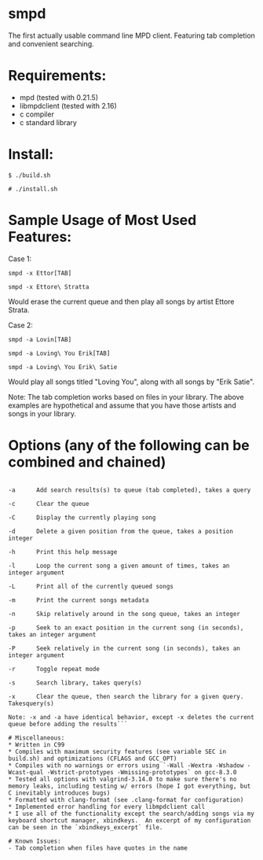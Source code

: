 # smpd
The first actually usable command line MPD client.  Featuring tab completion and convenient searching.

# Requirements:
* mpd (tested with 0.21.5)
* libmpdclient (tested with 2.16)
* c compiler
* c standard library

# Install:
`$ ./build.sh`

`# ./install.sh`

# Sample Usage of Most Used Features:
Case 1:

`smpd -x Ettor[TAB]`

`smpd -x Ettore\ Stratta`

Would erase the current queue and then play all songs by artist Ettore Strata.

Case 2:

`smpd -a Lovin[TAB]`

`smpd -a Loving\ You Erik[TAB]`

`smpd -a Loving\ You Erik\ Satie`

Would play all songs titled "Loving You", along with all songs by "Erik Satie".

Note: The tab completion works based on files in your library.  The above examples are hypothetical and assume that you have those artists and songs in your library.

# Options (any of the following can be combined and chained)
```-0      Tab completion generator, internal

-a      Add search results(s) to queue (tab completed), takes a query

-c      Clear the queue

-C      Display the currently playing song

-d      Delete a given position from the queue, takes a position integer

-h      Print this help message

-l      Loop the current song a given amount of times, takes an integer argument

-L      Print all of the currently queued songs

-m      Print the current songs metadata

-n      Skip relatively around in the song queue, takes an integer

-p      Seek to an exact position in the current song (in seconds), takes an integer argument

-P      Seek relatively in the current song (in seconds), takes an integer argument

-r      Toggle repeat mode

-s      Search library, takes query(s)

-x      Clear the queue, then search the library for a given query.  Takesquery(s)

Note: -x and -a have identical behavior, except -x deletes the current queue before adding the results```

# Miscellaneous:
* Written in C99
* Compiles with maximum security features (see variable SEC in build.sh) and optimizations (CFLAGS and GCC_OPT)
* Compiles with no warnings or errors using `-Wall -Wextra -Wshadow -Wcast-qual -Wstrict-prototypes -Wmissing-prototypes` on gcc-8.3.0
* Tested all options with valgrind-3.14.0 to make sure there's no memory leaks, including testing w/ errors (hope I got everything, but C inevitably introduces bugs)
* Formatted with clang-format (see .clang-format for configuration)
* Implemented error handling for every libmpdclient call
* I use all of the functionality except the search/adding songs via my keyboard shortcut manager, xbindkeys.  An excerpt of my configuration can be seen in the `xbindkeys_excerpt` file.

# Known Issues:
- Tab completion when files have quotes in the name